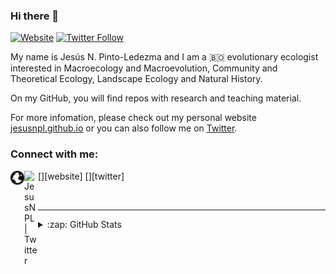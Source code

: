 ### Hi there 👋 

[![Website](https://img.shields.io/website?label=jesusnpl.github.io&style=for-the-badge&url=https%3A%2F%2Fjesusnpl.github.io)](https://jesusnpl.github.io)
[![Twitter Follow](https://img.shields.io/twitter/follow/JesusNPL?color=1DA1F2&logo=twitter&style=for-the-badge)](https://twitter.com/intent/follow?original_referer=https%3A%2F%2Fgithub.com%2FJesusNPL&screen_name=JesusNPL)

My name is Jesús N. Pinto-Ledezma and I am a 🇧🇴 evolutionary ecologist interested in Macroecology and Macroevolution, Community and Theoretical Ecology, Landscape Ecology and Natural History. 

On my GitHub, you will find repos with research and teaching material.

For more infomation, please check out my personal website [jesusnpl.github.io](https://jesusnpl.github.io) or you can also follow me on [Twitter](https://twitter.com/JesusNPL).

### Connect with me:

[<img align="left" alt="jesusnpl.github.io" width="22px" src="https://raw.githubusercontent.com/iconic/open-iconic/master/svg/globe.svg" />][website]
[<img align="left" alt="JesusNPL | Twitter" width="22px" src="https://cdn.jsdelivr.net/npm/simple-icons@v3/icons/twitter.svg" />][twitter]

<br />

---
</details>

<details>
  <summary>:zap: GitHub Stats</summary>

  <img align="left" alt="jesusNPL's GitHub Stats" src="https://github-readme-stats.codestackr.vercel.app/api?username=jesusNPL&show_icons=true&hide_border=true" />

<!--
**jesusNPL/jesusNPL** is a ✨ _special_ ✨ repository because its `README.md` (this file) appears on your GitHub profile.

Here are some ideas to get you started:

- 🔭 I’m currently working on ...
- 🌱 I’m currently learning ...
- 👯 I’m looking to collaborate on ...
- 🤔 I’m looking for help with ...
- 💬 Ask me about ...
- 📫 How to reach me: ...
- 😄 Pronouns: ...
- ⚡ Fun fact: ...
-->

